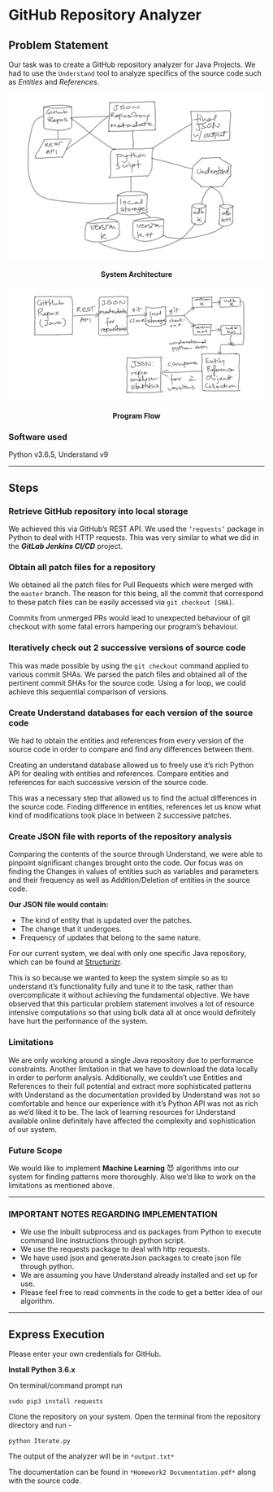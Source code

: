 # GitHub Repository Analyzer

## Problem Statement

Our task was to create a GitHub repository analyzer for Java Projects.
We had to use the `Understand` tool to analyze specifics of the source code such as *Entities* and *References*.

![System Architecture](img/arch.PNG)

<h4 align='center'>System Architecture</h4>

![Program Flow](img/flow.PNG)

<h4 align='center'>Program Flow</h4>

### Software used

Python v3.6.5, Understand v9

---

## Steps

### Retrieve GitHub repository into local storage

We achieved this via GitHub’s REST API. We used the `‘requests’` package in Python to deal with HTTP requests. This was very similar to what we did in the ***GitLab Jenkins CI/CD*** project.

### Obtain all patch files for a repository

We obtained all the patch files for Pull Requests which were merged with the `master` branch. The reason for this being, all the commit that correspond to these patch files can be easily accessed via `git checkout [SHA]`. 

Commits from unmerged PRs would lead to unexpected behaviour of git checkout with some fatal errors hampering our program’s behaviour.

### Iteratively check out 2 successive versions of source code

This was made possible by using the `git checkout` command applied to various commit SHAs. We parsed the patch files and obtained all of the pertinent commit SHAs for the source code. Using a for loop, we could achieve this sequential comparison of versions.

### Create Understand databases for each version of the source code

We had to obtain the entities and references from every version of the source code in order to compare and find any differences between them.

Creating an understand database allowed us to freely use it’s rich Python API for dealing with entities and references.
Compare entities and references for each successive version of the source code.

This was a necessary step that allowed us to find the actual differences in the source code. Finding difference in entities, references let us know what kind of modifications took place in between 2 successive patches.

### Create JSON file with reports of the repository analysis

Comparing the contents of the source through Understand, we were able to pinpoint significant changes brought onto the code. Our focus was on finding the Changes in values of entities such as variables and parameters and their frequency as well as Addition/Deletion of entities in the source code.

**Our JSON file would contain:**

* The kind of entity that is updated over the patches.
* The change that it undergoes.
* Frequency of updates that belong to the same nature.

For our current system, we deal with only one specific Java repository, which can be found at [Structurizr](https://github.com/structurizr/java).

This is so because we wanted to keep the system simple so as to understand it’s functionality fully and tune it to the task, rather than overcomplicate it without achieving the fundamental objective. We have observed that this particular problem statement involves a lot of resource intensive computations so that using bulk data all at once would definitely have hurt the performance of the system.

### Limitations

We are only working around a single Java repository due to performance constraints. Another limitation in that we have to download the data locally in order to perform analysis. Additionally, we couldn’t use Entities and References to their full potential and extract more sophisticated patterns with Understand as the documentation provided by Understand was not so comfortable and hence our experience with it’s Python API was not as rich as we’d liked it to be. The lack of learning resources for Understand available online definitely have affected the complexity and sophistication of our system.

### Future Scope

We would like to implement **Machine Learning** :smiling_imp: algorithms into our system for finding patterns more thoroughly. Also we’d like to work on the limitations as mentioned above.

---

### IMPORTANT NOTES REGARDING IMPLEMENTATION
* We use the inbuilt subprocess and os packages from Python to execute command line instructions through python script.
* We use the requests package to deal with http requests.
* We have used json and generateJson packages to create json file through python.
* We are assuming you have Understand already installed and set up
for use.
* Please feel free to read comments in the code to get a better idea of our algorithm.

---

## Express Execution

Please enter your own credentials for GitHub.

**Install Python 3.6.x**

On terminal/command prompt run
```
sudo pip3 install requests
```

Clone the repository on your system. Open the terminal from the repository directory and run -
```
python Iterate.py
```

The output of the analyzer will be in `*output.txt*`

The documentation can be found in `*Homework2 Documentation.pdf*` along with the source code.

